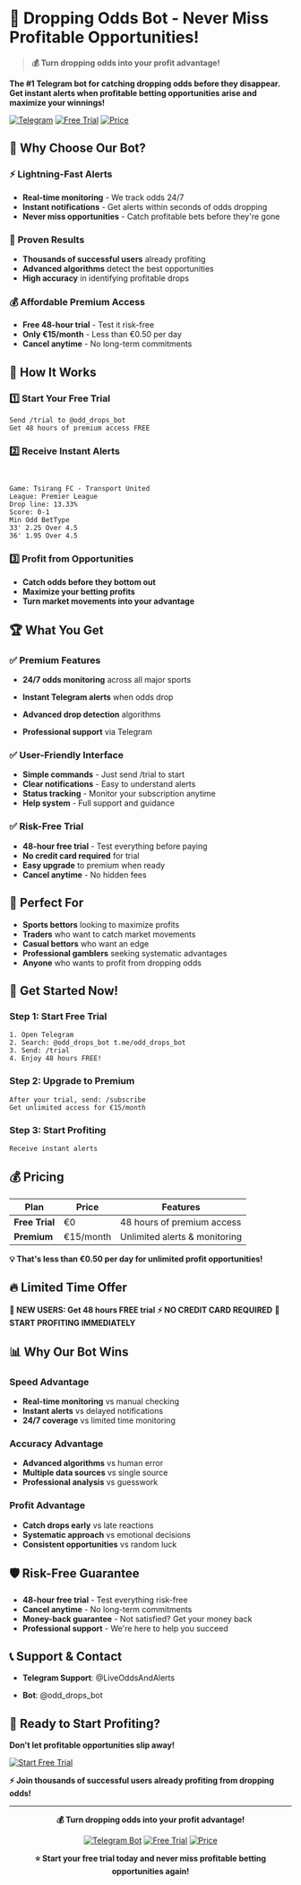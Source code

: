 # 🎯 Dropping Odds Bot - Never Miss Profitable Opportunities!

> **💰 Turn dropping odds into your profit advantage!**

**The #1 Telegram bot for catching dropping odds before they disappear. Get instant alerts when profitable betting opportunities arise and maximize your winnings!**

[![Telegram](https://img.shields.io/badge/Telegram-@odd_drops_bot-blue.svg)](https://t.me/odd_drops_bot)
[![Free Trial](https://img.shields.io/badge/Free%20Trial-48%20Hours-green.svg)](https://t.me/odd_drops_bot)
[![Price](https://img.shields.io/badge/Price-€15%2Fmonth-orange.svg)](https://t.me/odd_drops_bot)

## 🚀 Why Choose Our Bot?

### ⚡ **Lightning-Fast Alerts**
- **Real-time monitoring** - We track odds 24/7
- **Instant notifications** - Get alerts within seconds of odds dropping
- **Never miss opportunities** - Catch profitable bets before they're gone

### 🎯 **Proven Results**
- **Thousands of successful users** already profiting
- **Advanced algorithms** detect the best opportunities
- **High accuracy** in identifying profitable drops

### 💰 **Affordable Premium Access**
- **Free 48-hour trial** - Test it risk-free
- **Only €15/month** - Less than €0.50 per day
- **Cancel anytime** - No long-term commitments

## 📱 How It Works

### 1️⃣ **Start Your Free Trial**
```
Send /trial to @odd_drops_bot
Get 48 hours of premium access FREE
```

### 2️⃣ **Receive Instant Alerts**
```


Game: Tsirang FC - Transport United
League: Premier League
Drop line: 13.33%
Score: 0-1
Min Odd BetType
33' 2.25 Over 4.5
36' 1.95 Over 4.5

```

### 3️⃣ **Profit from Opportunities**
- **Catch odds before they bottom out**
- **Maximize your betting profits**
- **Turn market movements into your advantage**

## 🏆 What You Get

### ✅ **Premium Features**
- **24/7 odds monitoring** across all major sports
- **Instant Telegram alerts** when odds drop
- **Advanced drop detection** algorithms

- **Professional support** via Telegram

### ✅ **User-Friendly Interface**
- **Simple commands** - Just send /trial to start
- **Clear notifications** - Easy to understand alerts
- **Status tracking** - Monitor your subscription anytime
- **Help system** - Full support and guidance

### ✅ **Risk-Free Trial**
- **48-hour free trial** - Test everything before paying
- **No credit card required** for trial
- **Easy upgrade** to premium when ready
- **Cancel anytime** - No hidden fees



## 🎯 Perfect For

- **Sports bettors** looking to maximize profits
- **Traders** who want to catch market movements
- **Casual bettors** who want an edge
- **Professional gamblers** seeking systematic advantages
- **Anyone** who wants to profit from dropping odds

## 🚀 Get Started Now!

### **Step 1: Start Free Trial**
```
1. Open Telegram
2. Search: @odd_drops_bot t.me/odd_drops_bot
3. Send: /trial
4. Enjoy 48 hours FREE!
```

### **Step 2: Upgrade to Premium**
```
After your trial, send: /subscribe
Get unlimited access for €15/month
```

### **Step 3: Start Profiting**
```
Receive instant alerts
```

## 💰 Pricing

| Plan | Price | Features |
|------|-------|----------|
| **Free Trial** | €0 | 48 hours of premium access |
| **Premium** | €15/month | Unlimited alerts & monitoring |

**💡 That's less than €0.50 per day for unlimited profit opportunities!**

## 🔥 Limited Time Offer

**🎁 NEW USERS: Get 48 hours FREE trial**
**⚡ NO CREDIT CARD REQUIRED**
**🚀 START PROFITING IMMEDIATELY**

## 📊 Why Our Bot Wins

### **Speed Advantage**
- **Real-time monitoring** vs manual checking
- **Instant alerts** vs delayed notifications
- **24/7 coverage** vs limited time monitoring

### **Accuracy Advantage**
- **Advanced algorithms** vs human error
- **Multiple data sources** vs single source
- **Professional analysis** vs guesswork

### **Profit Advantage**
- **Catch drops early** vs late reactions
- **Systematic approach** vs emotional decisions
- **Consistent opportunities** vs random luck

## 🛡️ Risk-Free Guarantee

- **48-hour free trial** - Test everything risk-free
- **Cancel anytime** - No long-term commitments
- **Money-back guarantee** - Not satisfied? Get your money back
- **Professional support** - We're here to help you succeed

## 📞 Support & Contact

- **Telegram Support**: @LiveOddsAndAlerts

- **Bot**: @odd_drops_bot

## 🎯 Ready to Start Profiting?

**Don't let profitable opportunities slip away!**

[![Start Free Trial](https://img.shields.io/badge/Start%20Free%20Trial-@odd_drops_bot-green.svg)](https://t.me/odd_drops_bot)

**⚡ Join thousands of successful users already profiting from dropping odds!**

---

<div align="center">

**💰 Turn dropping odds into your profit advantage!**

[![Telegram Bot](https://img.shields.io/badge/Telegram%20Bot-@odd_drops_bot-blue.svg)](https://t.me/odd_drops_bot)
[![Free Trial](https://img.shields.io/badge/Free%20Trial-48%20Hours-green.svg)](https://t.me/odd_drops_bot)
[![Price](https://img.shields.io/badge/Price-€15%2Fmonth-orange.svg)](https://t.me/odd_drops_bot)

**⭐ Start your free trial today and never miss profitable betting opportunities again!**

</div> 
